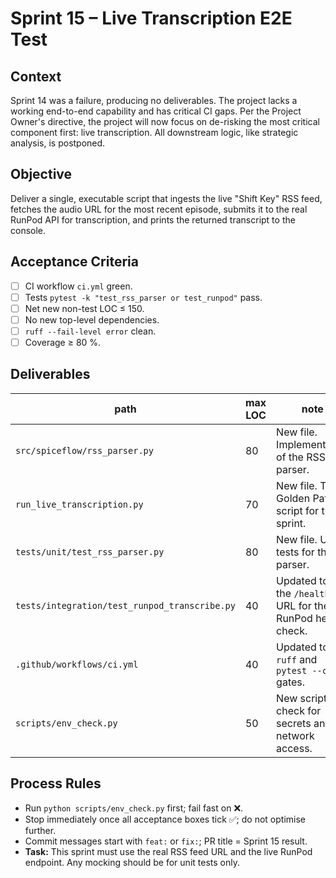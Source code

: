 # Sprint 15 – Live Transcription E2E Test

## Context
Sprint 14 was a failure, producing no deliverables. The project lacks a working end-to-end capability and has critical CI gaps. Per the Project Owner's directive, the project will now focus on de-risking the most critical component first: live transcription. All downstream logic, like strategic analysis, is postponed.

## Objective
Deliver a single, executable script that ingests the live "Shift Key" RSS feed, fetches the audio URL for the most recent episode, submits it to the real RunPod API for transcription, and prints the returned transcript to the console.

## Acceptance Criteria
- [ ] CI workflow `ci.yml` green.
- [ ] Tests `pytest -k "test_rss_parser or test_runpod"` pass.
- [ ] Net new non-test LOC ≤ 150.
- [ ] No new top-level dependencies.
- [ ] `ruff --fail-level error` clean.
- [ ] Coverage ≥ 80 %.

## Deliverables
| path | max LOC | note |
|---|---|---|
| `src/spiceflow/rss_parser.py` | 80 | New file. Implementation of the RSS parser. |
| `run_live_transcription.py` | 70 | New file. The Golden Path script for this sprint. |
| `tests/unit/test_rss_parser.py` | 80 | New file. Unit tests for the parser. |
| `tests/integration/test_runpod_transcribe.py` | 40 | Updated to fix the `/health` URL for the RunPod health check. |
| `.github/workflows/ci.yml` | 40 | Updated to add `ruff` and `pytest --cov` gates. |
| `scripts/env_check.py` | 50 | New script to check for secrets and network access. |


## Process Rules
- Run `python scripts/env_check.py` first; fail fast on ❌.
- Stop immediately once all acceptance boxes tick ✅; do not optimise further.
- Commit messages start with `feat:` or `fix:`; PR title = Sprint 15 result.
- **Task:** This sprint must use the real RSS feed URL and the live RunPod endpoint. Any mocking should be for unit tests only. 